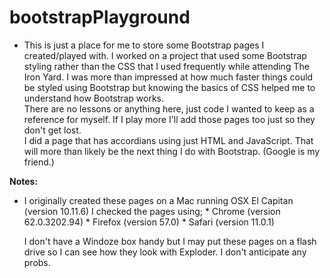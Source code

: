 # bootstrapPlayground
* This is just a place for me to store some Bootstrap pages I created/played with.
   I worked on a project that used some Bootstrap styling rather than the CSS that I used frequently while attending The Iron Yard.  I was more than impressed at how much faster things could be styled using Bootstrap but knowing the basics of CSS helped me to understand how Bootstrap works.  
   There are no lessons or anything here, just code I wanted to keep as a reference for myself.  If I play more I'll add those pages too just so they don't get lost.  
   I did a page that has accordians using just HTML and JavaScript.  That will more than likely be the next thing I do with Bootstrap.  (Google is my friend.) 

**Notes:**
* I originally created these pages on a Mac running OSX El Capitan (version 10.11.6)
    I checked the pages using;
         * Chrome (version 62.0.3202.94)
         * Firefox (version 57.0)
         * Safari (version 11.0.1)
      
   I don't have a Windoze box handy but I may put these pages on a flash drive so I can see how they look with Exploder.  I don't anticipate any probs.  
